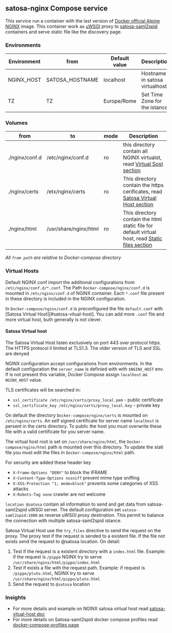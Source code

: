 ## satosa-nginx Compose service

This service run a container with the last version of [Docker official Alpine NGINX](https://hub.docker.com/_/nginx/) image. 
This container work as [uWSGI](https://en.wikipedia.org/wiki/UWSGI) proxy to [satosa-saml2spid](./satosa-saml2spid_compose_service.md) containers and serve static file like the discovery page.

### Environments
| Environment | from            | Default value | Description
| ----------- | --------------- | ------------- | -----------
| NGINX_HOST  | SATOSA_HOSTNAME | localhost     | Hostname in satosa virtualhost
| TZ          | TZ              | Europe/Rome   | Set Time Zone for the istance

### Volumes
| from           | to                    | mode | Description
| -------------- | --------------------- | ---- | ------------
| ./nginx/conf.d | /etc/nginx/conf.d     | ro   | this directory contain all NGINX virtualst, read [Virtual Sost section](#vitual-host) 
| ./nginx/certs  | /etx/nginx/certs      | ro   | This directory contain the https cerificates, read [Satosa Virtual Host section](#satosa-vitual-host)
| ./nginx/html   | /usr/share/nginx/html | ro   | This directory contain the html static file for default virtual host, read [Static files section](#static-files)

*All `from path` are relative to Docker-compose directory*

### Virtual Hosts
Default NGINX conf import the additional configurations from `/etc/nginx/conf.d/*.conf`. The Path `Docker-compose/nginx/conf.d` is mounted in `/etc/nginx/conf.d` of NGINX container. Each `*.conf` file present in these directory is included in the NGINX configuration.

In `Docker-compose/nginx/conf.d` is preconfigured the file `default.conf` with [Satosa Virtual Host][#satosa-vitual-host]. You can add more `.conf` file and more virtual host, buth generally is not clever.

#### Satosa Virtual host
The Satosa Virtual Host listen exclusively on port 443 over protocol https.
The HTTPS protocol il limited at TLS1.3.
The older version of TLS and SSL are denyed

NGINX configuration accept configurations from environments. In the default configuration the `server_name` is definied with with `$NGINX_HOST` env. If is not present this variable, Docker Compose assign `localhost` as `NGINX_HOST` value.

TLS certificates will be searched in:
* `ssl_certificate /etc/nginx/certs/proxy_local.pem` - public certificate
* `ssl_certificate_key /etc/nginx/certs/proxy_local.key` - private key

On default the directory `Docker-compose/nginx/certs` is mounted on `/etc/nginx/certs`.
An self signed certificate for server name `localhost` is persent in the certs directory. To public the host you must overwrite these file with a valid certificate for you server name.

The virtual host root is set on `/usr/share/nginx/html`, the `Docker-compose/nginx/html` path is mounted over this directory.
To update the stati file you must edit the files in `Docker-compose/nginx/html` path.

For security are added these header key
* `X-Frame-Options "DENY"` to block the IFRAME
* `X-Content-Type-Options nosniff` prevent mime type sniffing
* `X-XSS-Protection "1; mode=block"` prevents some categories of XSS attacks
* `X-Robots-Tag none` crawler are not welcome

`location @satosa` contain all information to send and get data from satosa-saml2spid uWSGI server.
The default configuration set `satosa-saml2spid:1000` as reverse uWSGI proxy destination.
This permit to balance the connection with multiple satosa-saml2spid istance.

Satosa Virtual Host use the `try_files` directive to send the request on the proxy.
The proxy test if the request is sended to a existent file. If the file not exists send the request to @satosa location. On detail:
1. Test if the request is a existent directory with a `index.html` file. Example: if the request is `/pippo` NGINX try to serve `/usr/share/nginx/html/pippo/index.html`
2. Test if  exists a file with the request path. Example: if request is `/pippo/pluto.html`, NGINX try to serve `/usr/share/nginx/html/pippo/pluto.html`
3. Send the request to `@satosa` location

### Insights
* For more details and example on NGINX satosa virtual host read [satosa-vitual-host doc](./satosa-virtual-host.md)
* For more details on Satosa-saml2spid docker compose profiles read [docker-compose-profiles page](./docker-compose-profiles.md)

